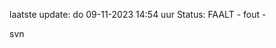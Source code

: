 laatste update: 
do 09-11-2023 14:54   uur 
Status: FAALT - fout - 
<div class="service R">svn</div>